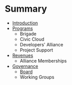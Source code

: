 # Summary

* [Introduction](README.md)
* [Programs](programs/README.md)
   * Brigade
   * Civic Cloud
   * Developers' Alliance
   * Project Support
* [Revenues](revenues/README.md)
   * Alliance Memberships
* [Governance](governance/README.md)
   * [Board](governance/board.md)
   * Working Groups

